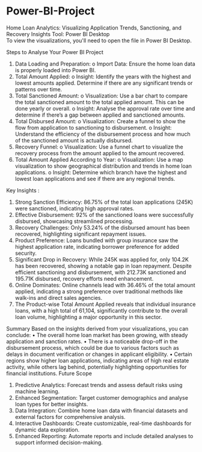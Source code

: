# Power-BI-Project

Home Loan Analytics: Visualizing Application Trends, Sanctioning, and Recovery Insights
Tool: Power BI Desktop  
To view the visualizations, you'll need to open the file in Power BI Desktop.

Steps to Analyse Your Power BI Project
1.	Data Loading and Preparation:
o	Import Data: Ensure the home loan data is properly loaded into Power BI.
2.	Total Amount Applied:
o	Insight: Identify the years with the highest and lowest amounts applied. Determine if there are any significant trends or patterns over time.
3.	Total Sanctioned Amount:
o	Visualization: Use a bar chart to compare the total sanctioned amount to the total applied amount. This can be done yearly or overall.
o	Insight: Analyse the approval rate over time and determine if there’s a gap between applied and sanctioned amounts.
4.	Total Disbursed Amount:
o	Visualization: Create a funnel to show the flow from application to sanctioning to disbursement.
o	Insight: Understand the efficiency of the disbursement process and how much of the sanctioned amount is actually disbursed.
5.	Recovery Funnel:
o	Visualization: Use a funnel chart to visualize the recovery process from the amount applied to the amount recovered.
6.	Total Amount Applied According to Year:
o	Visualization: Use a map visualization to show geographical distribution and trends in home loan applications.
o	Insight: Determine which branch have the highest and lowest loan applications and see if there are any regional trends.

Key Insights :
1.	Strong Sanction Efficiency: 86.75% of the total loan applications (245K) were sanctioned, indicating high approval rates.
2.	Effective Disbursement: 92% of the sanctioned loans were successfully disbursed, showcasing streamlined processing.
3.	Recovery Challenges: Only 53.24% of the disbursed amount has been recovered, highlighting significant repayment issues.
4.	Product Preference: Loans bundled with group insurance saw the highest application rate, indicating borrower preference for added security.
5.	Significant Drop in Recovery: While 245K was applied for, only 104.2K has been recovered, showing a notable gap in loan repayment. Despite efficient sanctioning and disbursement, with 212.73K sanctioned and 195.71K disbursed, recovery efforts need enhancement.
6.	Online Dominates: Online channels lead with 36.46% of the total amount applied, indicating a strong preference over traditional methods like walk-ins and direct sales agencies.
7.	The  Product-wise Total Amount Applied  reveals that individual insurance loans, with a high total of 61,104, significantly contribute to the overall loan volume, highlighting a major opportunity in this sector.

Summary
Based on the insights derived from your visualizations, you can conclude:
•	The overall home loan market has been growing, with steady application and sanction rates.
•	There is a noticeable drop-off in the disbursement process, which could be due to various factors such as delays in document verification or changes in applicant eligibility.
•	Certain regions show higher loan applications, indicating areas of high real estate activity, while others lag behind, potentially highlighting opportunities for financial institutions.
Future Scope
1. Predictive Analytics: Forecast trends and assess default risks using machine learning.
2. Enhanced Segmentation: Target customer demographics and analyse loan types for better insights.
3. Data Integration: Combine home loan data with financial datasets and external factors for comprehensive analysis.
4. Interactive Dashboards: Create customizable, real-time dashboards for dynamic data exploration.
5. Enhanced Reporting: Automate reports and include detailed analyses to support informed decision-making.


